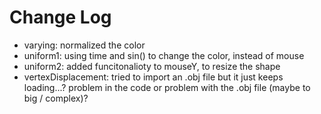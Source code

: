 # Change Log #

* varying: normalized the color
* uniform1: using time and sin() to change the color, instead of mouse
* uniform2: added funcitonalioty to mouseY, to resize the shape
* vertexDisplacement: tried to import an .obj file but it just keeps loading...? problem in the code or problem with the .obj file (maybe to big / complex)?